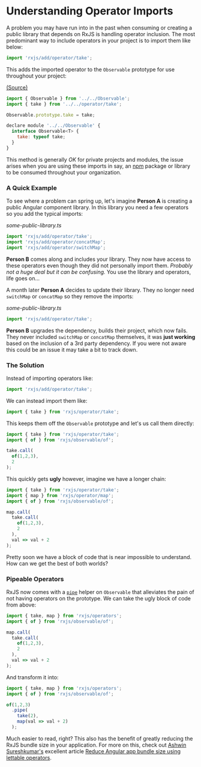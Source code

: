# Understanding Operator Imports

A problem you may have run into in the past when consuming or creating a public library that depends on RxJS is handling operator inclusion. The most predominant way to include operators in your project is to import them like below:

```js
import 'rxjs/add/operator/take';
```

This adds the imported operator to the `Observable` prototype for use throughout your project:

[(Source)](https://github.com/ReactiveX/rxjs/blob/master/src/add/operator/take.ts)

```js
import { Observable } from '../../Observable';
import { take } from '../../operator/take';

Observable.prototype.take = take;

declare module '../../Observable' {
  interface Observable<T> {
    take: typeof take;
  }
}
```

This method is generally *OK* for private projects and modules, the issue arises when you are using these imports in say, an [npm](https://www.npmjs.com/) package or library to be consumed throughout your organization.

<div class="native-ad"></div>

### A Quick Example

To see where a problem can spring up, let's imagine **Person A** is creating a public Angular component library. In this library you need a few operators so you add the typical imports:

*some-public-library.ts*
```js
import 'rxjs/add/operator/take';
import 'rxjs/add/operator/concatMap';
import 'rxjs/add/operator/switchMap';
```

**Person B** comes along and includes your library. They now have access to these operators even though they did not personally import them. *Probably not a huge deal but it can be confusing.* You use the library and operators, life goes on...

A month later **Person A** decides to update their library. They no longer need `switchMap` or `concatMap` so they remove the imports:

*some-public-library.ts*
```js
import 'rxjs/add/operator/take';
```

**Person B** upgrades the dependency, builds their project, which now fails. They never included `switchMap` or `concatMap` themselves, it was **just working** based on the inclusion of a 3rd party dependency. If you were not aware this could be an issue it may take a bit to track down.

### The Solution

Instead of importing operators like:

```js
import 'rxjs/add/operator/take';
```

We can instead import them like:

```js
import { take } from 'rxjs/operator/take';
```

This keeps them off the `Observable` prototype and let's us call them directly:

```js
import { take } from 'rxjs/operator/take';
import { of } from 'rxjs/observable/of';

take.call(
  of(1,2,3), 
  2
);
```

This quickly gets **ugly** however, imagine we have a longer chain:

```js
import { take } from 'rxjs/operator/take';
import { map } from 'rxjs/operator/map';
import { of } from 'rxjs/observable/of';

map.call(
  take.call(
    of(1,2,3), 
    2
  ),
  val => val + 2
);
```

Pretty soon we have a block of code that is near impossible to understand. How can we get the best of both worlds?

### Pipeable Operators

RxJS now comes with a [`pipe`](https://github.com/ReactiveX/rxjs/blob/755df9bf908108974e38aaff79887279f2cde008/src/Observable.ts#L305-L329) helper on `Observable` that alleviates the pain of not having operators on the prototype. We can take the ugly block of code from above:

```js
import { take, map } from 'rxjs/operators';
import { of } from 'rxjs/observable/of';

map.call(
  take.call(
    of(1,2,3), 
    2
  ),
  val => val + 2
);
```

And transform it into:

```js
import { take, map } from 'rxjs/operators';
import { of } from 'rxjs/observable/of';

of(1,2,3)
  .pipe(
    take(2),
    map(val => val + 2)
  );
```

Much easier to read, right? This also has the benefit of greatly reducing the RxJS bundle size in your application. For more on this, check out [Ashwin Sureshkumar's](https://twitter.com/Sureshkumar_Ash) excellent article [Reduce Angular app bundle size using lettable operators](https://hackernoon.com/rxjs-reduce-bundle-size-using-lettable-operators-418307295e85).
